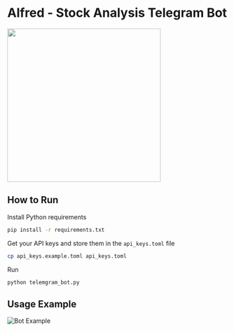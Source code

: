 # Alfred - Stock Analysis Telegram Bot
<img src="media/alfred.jpg" width="350">

## How to Run

Install Python requirements

```bash
pip install -r requirements.txt
```

Get your API keys and store them in the `api_keys.toml` file

```bash
cp api_keys.example.toml api_keys.toml
```

Run
```bash 
python telemgram_bot.py
```

## Usage Example
![Bot Example](media/usage_example.png)